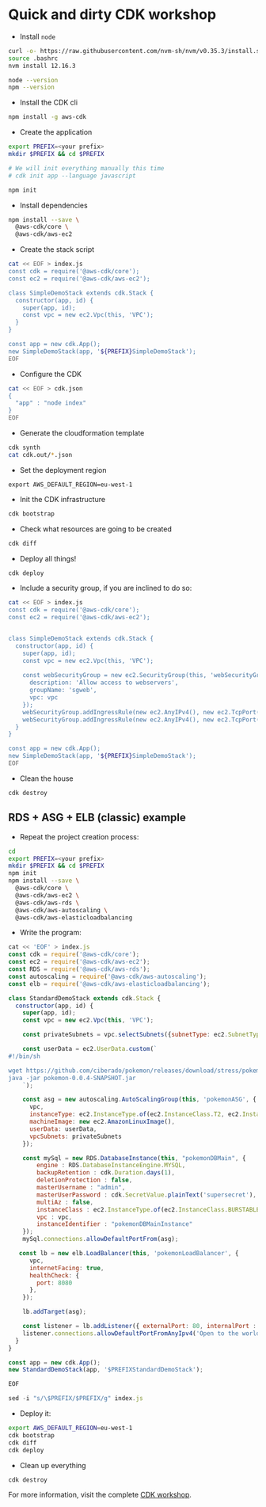 # Quick and dirty CDK workshop

* Install `node`

```bash
curl -o- https://raw.githubusercontent.com/nvm-sh/nvm/v0.35.3/install.sh | bash
source .bashrc
nvm install 12.16.3

node --version
npm --version
```

* Install the CDK cli

```bash
npm install -g aws-cdk
```

* Create the application 

```bash
export PREFIX=<your prefix>
mkdir $PREFIX && cd $PREFIX

# We will init everything manually this time
# cdk init app --language javascript

npm init
```

* Install dependencies

```bash
npm install --save \
  @aws-cdk/core \
  @aws-cdk/aws-ec2 
```

* Create the stack script


```bash
cat << EOF > index.js
const cdk = require('@aws-cdk/core');
const ec2 = require('@aws-cdk/aws-ec2');

class SimpleDemoStack extends cdk.Stack {
  constructor(app, id) {
    super(app, id);
    const vpc = new ec2.Vpc(this, 'VPC');
  }
}

const app = new cdk.App();
new SimpleDemoStack(app, '${PREFIX}SimpleDemoStack');
EOF
```

* Configure the CDK

```bash
cat << EOF > cdk.json
{
  "app" : "node index"
}
EOF
```

* Generate the cloudformation template

```bash
cdk synth
cat cdk.out/*.json
```

* Set the deployment region

```
export AWS_DEFAULT_REGION=eu-west-1
```

* Init the CDK infrastructure

```bash
cdk bootstrap
```

* Check what resources are going to be created

```bash
cdk diff
```

* Deploy all things!

```bash
cdk deploy
```

* Include a security group, if you are inclined to do so:

```bash
cat << EOF > index.js
const cdk = require('@aws-cdk/core');
const ec2 = require('@aws-cdk/aws-ec2');


class SimpleDemoStack extends cdk.Stack {
  constructor(app, id) {
    super(app, id);
    const vpc = new ec2.Vpc(this, 'VPC');
    
    const webSecurityGroup = new ec2.SecurityGroup(this, 'webSecurityGroup', {
      description: 'Allow access to webservers',
      groupName: 'sgweb',
      vpc: vpc
    });
    webSecurityGroup.addIngressRule(new ec2.AnyIPv4(), new ec2.TcpPort(80), 'allow http access from any ip');
    webSecurityGroup.addIngressRule(new ec2.AnyIPv4(), new ec2.TcpPort(443), 'allow https access from any ip');
  }
}

const app = new cdk.App();
new SimpleDemoStack(app, '${PREFIX}SimpleDemoStack');
EOF
```


* Clean the house

```bash
cdk destroy
```

## RDS + ASG + ELB (classic) example

* Repeat the project creation process:

```bash
cd
export PREFIX=<your prefix>
mkdir $PREFIX && cd $PREFIX
npm init
npm install --save \
  @aws-cdk/core \
  @aws-cdk/aws-ec2 \
  @aws-cdk/aws-rds \
  @aws-cdk/aws-autoscaling \
  @aws-cdk/aws-elasticloadbalancing
```

* Write the program:

```javascript
cat << 'EOF' > index.js
const cdk = require('@aws-cdk/core');
const ec2 = require('@aws-cdk/aws-ec2');
const RDS = require('@aws-cdk/aws-rds');
const autoscaling = require('@aws-cdk/aws-autoscaling');
const elb = require('@aws-cdk/aws-elasticloadbalancing');

class StandardDemoStack extends cdk.Stack {
  constructor(app, id) {
    super(app, id);
    const vpc = new ec2.Vpc(this, 'VPC');

    const privateSubnets = vpc.selectSubnets({subnetType: ec2.SubnetType.Private}).subnets;

    const userData = ec2.UserData.custom(`
#!/bin/sh

wget https://github.com/ciberado/pokemon/releases/download/stress/pokemon-0.0.4-SNAPSHOT.jar
java -jar pokemon-0.0.4-SNAPSHOT.jar
    `);

    const asg = new autoscaling.AutoScalingGroup(this, 'pokemonASG', {
      vpc,
      instanceType: ec2.InstanceType.of(ec2.InstanceClass.T2, ec2.InstanceSize.MICRO),
      machineImage: new ec2.AmazonLinuxImage(),
      userData: userData,
      vpcSubnets: privateSubnets
    });

    const mySql = new RDS.DatabaseInstance(this, "pokemonDBMain", {
        engine : RDS.DatabaseInstanceEngine.MYSQL,
        backupRetention : cdk.Duration.days(1),
        deletionProtection : false,
        masterUsername : "admin",
        masterUserPassword : cdk.SecretValue.plainText('supersecret'),
        multiAz : false,
        instanceClass : ec2.InstanceType.of(ec2.InstanceClass.BURSTABLE2, ec2.InstanceSize.MICRO),
        vpc : vpc,
        instanceIdentifier : "pokemonDBMainInstance"
    });
    mySql.connections.allowDefaultPortFrom(asg);

   const lb = new elb.LoadBalancer(this, 'pokemonLoadBalancer', {
      vpc,
      internetFacing: true,
      healthCheck: {
        port: 8080
      },
    });

    lb.addTarget(asg);

    const listener = lb.addListener({ externalPort: 80, internalPort : 8080 });
    listener.connections.allowDefaultPortFromAnyIpv4('Open to the world');
  }
}

const app = new cdk.App();
new StandardDemoStack(app, '$PREFIXStandardDemoStack');

EOF

sed -i "s/\$PREFIX/$PREFIX/g" index.js
```
* Deploy it:

```bash
export AWS_DEFAULT_REGION=eu-west-1
cdk bootstrap
cdk diff
cdk deploy
```

* Clean up everything

```bash
cdk destroy
```

For more information, visit the complete [CDK workshop](https://cdkworkshop.com).


